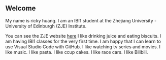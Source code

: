 ## Welcome 

My name is ricky huang. 
I am an IBI1 student at the Zhejiang University - University of Edinburgh (ZJE) Institute.

You can see the ZJE website [here](https://zje.zju.edu.cn/zje/main.htm) 
I like drinking juice and eating biscuits.
I am having IBI1 classes for the very first time. 
I am happy that I can learn to use Visual Studio Code with GitHub.
I like watching tv series and movies.
I like music.
I like pasta.
I like ccup cakes.
I like race cars.
I like Bilibili.